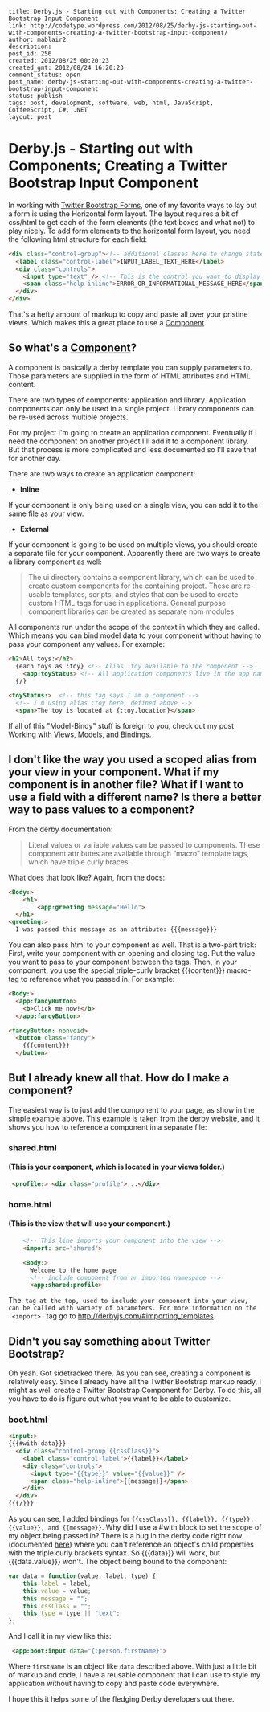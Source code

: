 ```
title: Derby.js - Starting out with Components; Creating a Twitter Bootstrap Input Component
link: http://codetype.wordpress.com/2012/08/25/derby-js-starting-out-with-components-creating-a-twitter-bootstrap-input-component/
author: mablair2
description:
post_id: 256
created: 2012/08/25 00:20:23
created_gmt: 2012/08/24 16:20:23
comment_status: open
post_name: derby-js-starting-out-with-components-creating-a-twitter-bootstrap-input-component
status: publish
tags: post, development, software, web, html, JavaScript, CoffeeScript, C#, .NET
layout: post
```

# Derby.js - Starting out with Components; Creating a Twitter Bootstrap Input Component

In working with [Twitter Bootstrap Forms](http://twitter.github.com/bootstrap/base-css.html#forms), one of my favorite ways to lay out a form is using the Horizontal form layout. The layout requires a bit of css/html to get each of the form elements (the text boxes and what not) to play nicely. To add form elements to the horizontal form layout, you need the following html structure for each field:

``` html
<div class="control-group"><!-- additional classes here to change state -->
  <label class="control-label">INPUT_LABEL_TEXT_HERE</label>
  <div class="controls">
    <input type="text" /> <!-- This is the control you want to display -->
    <span class="help-inline">ERROR_OR_INFORMATIONAL_MESSAGE_HERE</span>
  </div>
</div>
```

 That's a hefty amount of markup to copy and paste all over your pristine views. Which makes this a great place to use a [Component](http://derbyjs.com/#components).

## So what's a [Component](http://derbyjs.com/#components)?

A component is basically a derby template you can supply parameters to. Those parameters are supplied in the form of HTML attributes and HTML content.

There are two types of components: application and library. Application components can only be used in a single project. Library components can be re-used across multiple projects.

For my project I'm going to create an application component. Eventually if I need the component on another project I'll add it to a component library. But that process is more complicated and less documented so I'll save that for another day.

There are two ways to create an application component:

  * **Inline**

If your component is only being used on a single view, you can add it to the same file as your view.

  * **External**

If your component is going to be used on multiple views, you should create a separate file for your component.  Apparently there are two ways to create a library component as well:

> The ui directory contains a component library, which can be used to create custom components for the containing project. These are re-usable templates, scripts, and styles that can be used to create custom HTML tags for use in applications. General purpose component libraries can be created as separate npm modules.

All components run under the scope of the context in which they are called. Which means you can bind model data to your component without having to pass your component any values. For example:

``` html
<h2>All toys:</h2>
  {each toys as :toy} <!-- Alias :toy available to the component -->
    <app:toyStatus> <!-- All application components live in the app namespace -->
  {/}

<toyStatus:>  <!-- this tag says I am a component -->
  <!-- I'm using alias :toy here, defined above -->
  <span>The toy is located at {:toy.location}</span>
```

 If all of this "Model-Bindy" stuff is foreign to you, check out my post [Working with Views, Models, and Bindings](/posts/20120807-derby-js-working-with-view-templates-models-and-bindings).

## I don't like the way you used a scoped alias from your view in your component. What if my component is in another file? What if I want to use a field with a different name? Is there a better way to pass values to a component?

From the derby documentation:

> Literal values or variable values can be passed to components. These component attributes are available through “macro” template tags, which have triple curly braces.

What does that look like? Again, from the docs:

``` html
<Body:>
	<h1>
		<app:greeting message="Hello">
  </h1>
<greeting:>
  I was passed this message as an attribute: {{{message}}}
```

 You can also pass html to your component as well. That is a two-part trick: First, write your component with an opening and closing tag. Put the value you want to pass to your component between the tags. Then, in your component, you use the special triple-curly bracket {{{content}}} macro-tag to reference what you passed in. For example:

``` html
<Body:>
  <app:fancyButton>
    <b>Click me now!</b>
  </app:fancyButton>

<fancyButton: nonvoid>
  <button class="fancy">
    {{{content}}}
  </button>
```

## But I already knew all that. How do I make a component?

The easiest way is to just add the component to your page, as show in the simple example above. This example is taken from the derby website, and it shows you how to reference a component in a separate file:

### shared.html

#### (This is your component, which is located in your views folder.)


``` html
 <profile:> <div class="profile">...</div>
```

### home.html

#### (This is the view that will use your component.)

``` html
	<!-- This line imports your component into the view -->
	<import: src="shared">

	<Body:>
	  Welcome to the home page
	  <!-- include component from an imported namespace -->
	  <app:shared:profile>
```

 The <import> ``tag at the top, used to include your component into your view, can be called with variety of parameters. For more information on the  <import> `` tag go to <http://derbyjs.com/#importing_templates>.

## Didn't you say something about Twitter Bootstrap?

Oh yeah. Got sidetracked there. As you can see, creating a component is relatively easy. Since I already have all the Twitter Bootstrap markup ready, I might as well create a Twitter Bootstrap Component for Derby. To do this, all you have to do is figure out what you want to be able to customize.

### boot.html


``` html
<input:>
{{{#with data}}}
  <div class="control-group {{cssClass}}">
    <label class="control-label">{{label}}</label>
    <div class="controls">
      <input type="{{type}}" value="{{value}}" />
      <span class="help-inline">{{message}}</span>
    </div>
  </div>
{{{/}}}
```

 As you can see, I added bindings for `{{cssClass}}, {{label}}, {{type}}, {{value}}, and {{message}}`. Why did I use a #with block to set the scope of my object being passed in? There is a bug in the derby code right now (documented [here](https://github.com/codeparty/derby/issues/138)) where you can't reference an object's child properties with the triple curly brackets syntax. So {{{data}}} will work, but {{{data.value}}} won't. The object being bound to the component:

``` js
var data = function(value, label, type) {
    this.label = label;
    this.value = value;
    this.message = "";
    this.cssClass = "";
    this.type = type || "text";
};
```

 And I call it in my view like this:
``` html
 <app:boot:input data="{:person.firstName}">
```

 Where `firstName` is an object like `data` described above. With just a little bit of markup and code, I have a reusable component that I can use to style my application without having to copy and paste code everywhere.

 I hope this it helps some of the fledging Derby developers out there.
